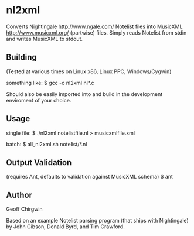 nl2xml
======
Converts Nightingale <http://www.ngale.com/> Notelist files into MusicXML <http://www.musicxml.org/> (partwise) files.
Simply reads Notelist from stdin and writes MusicXML to stdout.

Building 
--------
(Tested at various times on Linux x86, Linux PPC, Windows/Cygwin)

something like:
$ gcc -o nl2xml nl*.c

Should also be easily imported into and build in the development enviroment of your choice.

Usage
-----
single file:
$ ./nl2xml notelistfile.nl > musicxmlfile.xml
 
batch:
$ all_nl2xml.sh notelist/*.nl

Output Validation
-----------------
(requires Ant, defaults to validation against MusicXML schema)
$ ant 

Author
------
Geoff Chirgwin
<geoff at chirgwin.com>

Based on an example Notelist parsing program (that ships with Nightingale) by John Gibson, Donald Byrd, and Tim Crawford.
 
